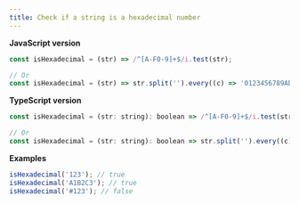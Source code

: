```yaml
---
title: Check if a string is a hexadecimal number
---
```


**JavaScript version**

```js
const isHexadecimal = (str) => /^[A-F0-9]+$/i.test(str);

// Or
const isHexadecimal = (str) => str.split('').every((c) => '0123456789ABCDEFabcdef'.indexOf(c) !== -1);
```

**TypeScript version**

```js
const isHexadecimal = (str: string): boolean => /^[A-F0-9]+$/i.test(str);

// Or
const isHexadecimal = (str: string): boolean => str.split('').every((c) => '0123456789ABCDEFabcdef'.indexOf(c) !== -1);
```

**Examples**

```js
isHexadecimal('123'); // true
isHexadecimal('A1B2C3'); // true
isHexadecimal('#123'); // false
```
